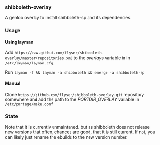 ### shibboleth-overlay ###

A gentoo overlay to install shibboleth-sp and its dependencies.

### Usage ###

#### Using layman ####

Add `https://raw.github.com/flyser/shibboleth-overlay/master/repositories.xml` to the *overlays* variable in in ``/etc/layman/layman.cfg``.

Run `layman -f && layman -a shibboleth && emerge -a shibboleth-sp`

#### Manual ####

Clone `https://github.com/flyser/shibboleth-overlay.git` repository somewhere and add the path to the *PORTDIR_OVERLAY* variable in `/etc/portage/make.conf`

### State ###

Note that it is currently unmaintaned, but as shibboleth does not release
new versions that often, chances are good, that it is still current.
If not, you can likely just rename the ebuilds to the new version number.
